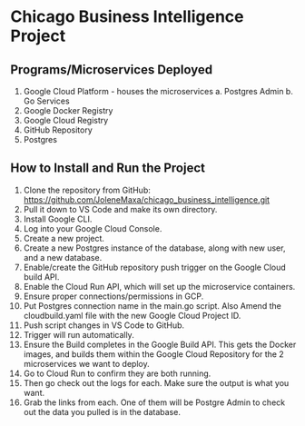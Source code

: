# Chicago Business Intelligence Project

## Programs/Microservices Deployed
1. Google Cloud Platform - houses the microservices
    a. Postgres Admin
    b. Go Services
2. Google Docker Registry
3. Google Cloud Registry
4. GitHub Repository
5. Postgres 


## How to Install and Run the Project
1. Clone the repository from GitHub: https://github.com/JoleneMaxa/chicago_business_intelligence.git
2. Pull it down to VS Code and make its own directory.
3. Install Google CLI.
4. Log into your Google Cloud Console.
5. Create a new project.
6. Create a new Postgres instance of the database, along with new user, and a new database.
7. Enable/create the GitHub repository push trigger on the Google Cloud build API.
8. Enable the Cloud Run API, which will set up the microservice containers.
9. Ensure proper connections/permissions in GCP.
10. Put Postgres connection name in the main.go script. Also Amend the cloudbuild.yaml file with the new Google Cloud Project ID.
11. Push script changes in VS Code to GitHub. 
12. Trigger will run automatically.
13. Ensure the Build completes in the Google Build API. This gets the Docker images, and builds them within the Google Cloud Repository for the 2 microservices we want to deploy.
14. Go to Cloud Run to confirm they are both running.
15. Then go check out the logs for each. Make sure the output is what you want.
16. Grab the links from each. One of them will be Postgre Admin to check out the data you pulled is in the database.

